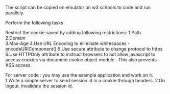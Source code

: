 
The script can be copied on emulator on w3 schools to code and run parallely. 

Perform the following tasks 

Restrict the cookie saved by adding following restrictions:
1.Path   
2.Domain   
3.Max-Age 
4.Use URL Encoding to eliminate whitespaces  - encodeURIComponent()
5.Use secure attribute to change protocol to https
6.Use HTTPOnly attribute to instruct browsers to not allow javascript to access cookies via document.cookie.object module . This also prevents XSS access.


For server code : you may use the example application and work on it.
1.Write a simple server to send session id in a cookie through headers.
2.On logout, invalidate the session id.


